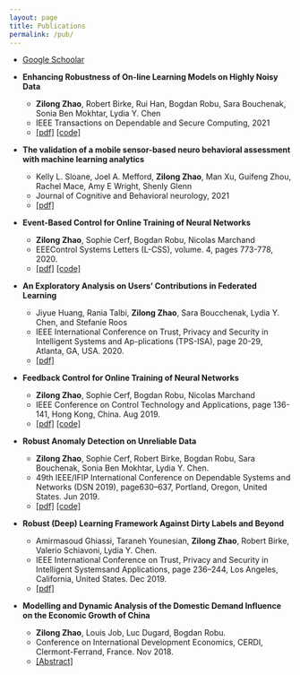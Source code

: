 ```yaml
---
layout: page
title: Publications
permalink: /pub/
---
```


- [Google Schoolar](https://scholar.google.com/citations?user=Qwdt-dEAAAAJ&hl=en)

- **Enhancing Robustness of On-line Learning Models on Highly Noisy Data**
	- **Zilong Zhao**, Robert Birke, Rui Han, Bogdan Robu, Sara Bouchenak, Sonia Ben Mokhtar, Lydia Y. Chen
	- IEEE Transactions on Dependable and Secure Computing, 2021
	- [\[pdf\]](https://arxiv.org/abs/2103.10824) [\[code\]](https://github.com/zhao-zilong/MotivationCaseStudies)

- **The validation of a mobile sensor-based neuro behavioral assessment with machine learning analytics**
	- Kelly L. Sloane, Joel A. Mefford, **Zilong Zhao**, Man Xu, Guifeng Zhou, Rachel Mace, Amy E Wright, Shenly Glenn
	- Journal of Cognitive and Behavioral neurology, 2021
	- [\[pdf\]](https://www.medrxiv.org/content/10.1101/2021.04.29.21256265v1)

- **Event-Based Control for Online Training of Neural Networks**
	- **Zilong Zhao**, Sophie Cerf, Bogdan Robu, Nicolas Marchand
	- EEEControl Systems Letters (L-CSS), volume. 4, pages 773-778, 2020.
	- [\[pdf\]](https://arxiv.org/abs/2003.09503) [\[code\]](https://github.com/zhao-zilong/Event-Based-Control-Learning-Rate)

- **An Exploratory Analysis on Users’ Contributions in Federated Learning**
	- Jiyue Huang, Rania Talbi, **Zilong Zhao**, Sara Boucchenak, Lydia Y. Chen, and Stefanie Roos
	- IEEE International Conference on Trust, Privacy and Security in Intelligent Systems and Ap-plications (TPS-ISA), page 20-29, Atlanta, GA, USA. 2020.
	- [\[pdf\]](https://arxiv.org/pdf/2011.06830.pdf)

- **Feedback Control for Online Training of Neural Networks**
	- **Zilong Zhao**, Sophie Cerf, Bogdan Robu, Nicolas Marchand
	-  IEEE Conference on Control Technology and Applications, page 136-141, Hong Kong, China. Aug 2019.
	- [\[pdf\]](https://hal.archives-ouvertes.fr/hal-02115916v2/document) [\[code\]](https://github.com/zhao-zilong/Event-Based-Control-Learning-Rate)

- **Robust Anomaly Detection on Unreliable Data**
	- **Zilong Zhao**, Sophie Cerf, Robert Birke, Bogdan Robu, Sara Bouchenak, Sonia Ben Mokhtar, Lydia Y. Chen.
	- 49th IEEE/IFIP International Conference on Dependable Systems and Networks (DSN 2019), page630–637, Portland, Oregon, United States. Jun 2019.
	- [\[pdf\]](https://hal.archives-ouvertes.fr/hal-02056558/document) [\[code\]](https://github.com/zhao-zilong/RAD)

- **Robust (Deep) Learning Framework Against Dirty Labels and Beyond**
	- Amirmasoud Ghiassi, Taraneh Younesian, **Zilong Zhao**, Robert Birke, Valerio Schiavoni, Lydia Y. Chen.
	- IEEE International Conference on Trust, Privacy and Security in Intelligent Systemsand Applications, page 236–244, Los Angeles, California, United States. Dec 2019.
	- [\[pdf\]](https://ieeexplore.ieee.org/abstract/document/9014352)

- **Modelling and Dynamic Analysis of the Domestic Demand Influence on the Economic Growth of China**
	- **Zilong Zhao**, Louis Job, Luc Dugard, Bogdan Robu.
	- Conference on International Development Economics, CERDI, Clermont-Ferrand, France. Nov 2018.
	- [\[Abstract\]](https://hal.archives-ouvertes.fr/hal-01980620)

